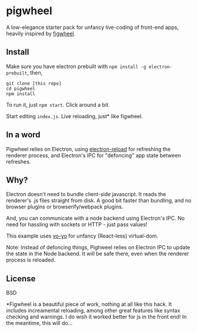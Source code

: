# pigwheel

A low-elegance starter pack for unfancy live-coding of front-end apps, heavily inspired by [figwheel]().

## Install

Make sure you have electron prebuilt with `npm install -g electron-prebuilt`, then,

```
git clone [this repo]
cd pigwheel
npm install
```

To run it, just `npm start`. Click around a bit.

Start editing `index.js`. Live reloading, just* like figwheel.

## In a word

Pigwheel relies on Electron, using [electron-reload](https://www.npmjs.com/package/electron-reload) for refreshing the renderer process, and Electron's IPC for "defoncing" app state between refreshes.


## Why?
Electron doesn't need to bundle client-side javascript. It reads the renderer's .js files straight from disk. A good bit faster than bundling, and no browser plugins or browserify/webpack plugins. 

And, you can communicate with a node backend using Electron's IPC. No need for hassling with sockets or HTTP - just pass values!

This example uses [yo-yo](https://github.com/maxogden/yo-yo) for unfancy (React-less) virtual-dom.

Note: Instead of defoncing things, Pighweel relies on Electron IPC to update the state in the Node backend. It will be safe there, even when the renderer process is reloaded.

## License
BSD

*Figwheel is a beautiful piece of work, nothing at all like this hack. It includes increamental reloading, among other great features like syntax checking and warnings. I do wish it worked better for js in the front end! In the meantime, this will do...
